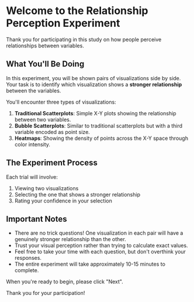 # Welcome to the Relationship Perception Experiment

Thank you for participating in this study on how people perceive relationships between variables.

## What You'll Be Doing

In this experiment, you will be shown pairs of visualizations side by side. Your task is to identify which visualization shows a **stronger relationship** between the variables.

You'll encounter three types of visualizations:
1. **Traditional Scatterplots**: Simple X-Y plots showing the relationship between two variables.
2. **Bubble Scatterplots**: Similar to traditional scatterplots but with a third variable encoded as point size.
3. **Heatmaps**: Showing the density of points across the X-Y space through color intensity.

## The Experiment Process

Each trial will involve:
1. Viewing two visualizations
2. Selecting the one that shows a stronger relationship
3. Rating your confidence in your selection

## Important Notes

- There are no trick questions! One visualization in each pair will have a genuinely stronger relationship than the other.
- Trust your visual perception rather than trying to calculate exact values.
- Feel free to take your time with each question, but don't overthink your responses.
- The entire experiment will take approximately 10-15 minutes to complete.

When you're ready to begin, please click "Next".

Thank you for your participation!